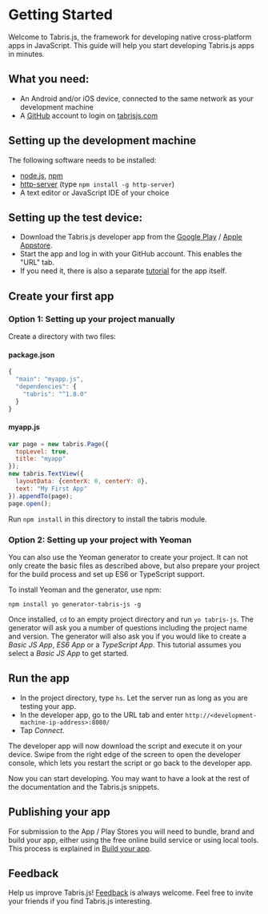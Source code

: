 ---
---
# Getting Started

Welcome to Tabris.js, the framework for developing native cross-platform apps in JavaScript. This guide will help you start developing Tabris.js apps in minutes.

## What you need:

- An Android and/or iOS device, connected to the same network as your development machine
- A [GitHub](https://github.com/) account to login on [tabrisjs.com](http://tabrisjs.com)

## Setting up the development machine

The following software needs to be installed:

- [node.js](https://nodejs.org/), [npm](https://docs.npmjs.com/getting-started/installing-node)
- [http-server](https://www.npmjs.com/package/http-server) (type `npm install -g http-server`)
- A text editor or JavaScript IDE of your choice

## Setting up the test device:

- Download the Tabris.js developer app from the [Google Play](https://play.google.com/store/apps/details?id=com.eclipsesource.tabris.js) / [Apple Appstore](https://itunes.apple.com/us/app/tabris.js/id939600018?mt=8).
- Start the app and log in with your GitHub account. This enables the "URL" tab.
- If you need it, there is also a separate [tutorial](developer-app.md) for the app itself.

## Create your first app

### Option 1: Setting up your project manually

Create a directory with two files:

#### package.json

```js
{
  "main": "myapp.js",
  "dependencies": {
    "tabris": "^1.8.0"
  }
}
```

#### myapp.js

```js
var page = new tabris.Page({
  topLevel: true,
  title: "myapp"
});
new tabris.TextView({
  layoutData: {centerX: 0, centerY: 0},
  text: "My First App"
}).appendTo(page);
page.open();
```

Run `npm install` in this directory to install the tabris module.

### Option 2: Setting up your project with Yeoman

You can also use the Yeoman generator to create your project. It can not only create the basic files as described above, but also prepare your project for the build process and set up ES6 or TypeScript support.

To install Yeoman and the generator, use npm:

    npm install yo generator-tabris-js -g

Once installed, `cd` to an empty project directory and run `yo tabris-js`. The generator will ask you a number of questions including the project name and version. The generator will also ask you if you would like to create a _Basic JS App_, _ES6 App_ or a _TypeScript App_. This tutorial assumes you select a _Basic JS App_ to get started.


## Run the app

- In the project directory, type `hs`. Let the server run as long as you are testing your app.
- In the developer app, go to the URL tab and enter `http://<development-machine-ip-address>:8080/`
- Tap *Connect*.

The developer app will now download the script and execute it on your device. Swipe from the right edge of the screen to open the developer console, which lets you restart the script or go back to the developer app.

Now you can start developing. You may want to have a look at the rest of the documentation and the Tabris.js snippets.

## Publishing your app

For submission to the App / Play Stores you will need to bundle, brand and build your app, either using the free online build service or using local tools. This process is explained in [Build your app](build.md).

## Feedback

Help us improve Tabris.js! [Feedback](mailto:care@eclipsesource.com?subject=Tabris.js%20feedback) is always welcome. Feel free to invite your friends if you find Tabris.js interesting.

